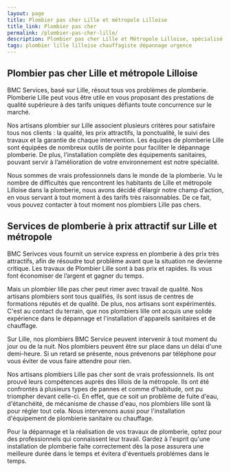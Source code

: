 ```yaml
---
layout: page
title: Plombier pas cher Lille et métropole Lilloise 
title_link: Plombier pas cher
permalink: /plombier-pas-cher-lille/
description: Plombier pas cher Lille et Métropole Lilloise, spécialisé en dépannage. rdv ou urgence.
tags: plombier lille lilloise chauffagiste dépannage urgence
---
```


## Plombier pas cher Lille et métropole Lilloise

BMC Services, basé sur Lille, résout tous vos problèmes de plomberie. 
Plomberie Lille peut vous être utile en vous proposant des prestations de qualité supérieure à des tarifs uniques défiants toute concurrence sur le marché. 


Nos artisans plombier sur Lille associent plusieurs critères pour satisfaire tous nos clients : la qualité, les prix attractifs, la ponctualité, le suivi des travaux et la garantie de chaque intervention. 
Les équipes de plomberie Lille sont équipées de nombreux outils de pointe pour faciliter le dépannage plomberie. 
De plus, l’installation complète des équipements sanitaires, pouvant servir à l’amélioration de votre environnement est notre spécialité. 


Nous sommes de vrais professionnels dans le monde de la plomberie. 
Vu le nombre de difficultés que rencontrent les habitants de Lille et métropole Lilloise dans la plomberie, nous avons décidé d’élargir notre champ d’action, en vous servant à tout moment à des tarifs très raisonnables. 
De ce fait, vous pouvez contacter à tout moment nos plombiers Lille pas chers.

## Services de plomberie à prix attractif sur Lille et métropole

BMC Serivces vous fournit un service express en plomberie à des prix très attractifs, afin de résoudre tout problème avant que la situation ne devienne critique. 
Les travaux de Plombier Lille sont à bas prix et rapides. 
Ils vous font économiser de l’argent et gagner du temps.


Mais un plombier lille pas cher peut rimer avec travail de qualité.
Nos artisans plombiers sont tous qualifiés, ils sont issus de centres de formations réputés et de qualité.
De plus, nos artisans sont expérimentés.
C'est au contact du terrain, que nos plombiers lille ont acquis une solide expérience dans le dépannage et l'installation d'appareils sanitaires et de chauffage.


Sur Lille, nos plombiers BMC Service peuvent intervenir à tout moment du jour ou de la nuit.
Nos plombiers peuvent être sur place dans un délai d'une demi-heure.
Si un retard se présente, nous prévenons par téléphone pour vous éviter de vous faire attendre pour rien.


Nos artisans plombiers Lille pas cher sont de vrais professionnels.
Ils ont prouvé leurs compétences auprès des lillois de la métropole.
Ils ont été confrontés à plusieurs types de pannes et comme d’habitude, ont pu triompher devant celle-ci.
En effet, que ce soit un problème de fuite d'eau, d'étanchéité, de mécanisme de chasse d'eau, nos plombiers lille sont là pour régler tout cela.
Nous intervenons aussi pour l'installation d'équipement de plombierie sanitaire ou chauffage.


Pour la dépannage et la réalisation de vos travaux de plomberie, optez pour des professionnels qui connaissent leur travail. Gardez à l'esprit qu'une installation de plomberie faite correctement dès la pose assurera une meilleure durée dans le temps et évitera d'éventuels problémes dans le temps.






